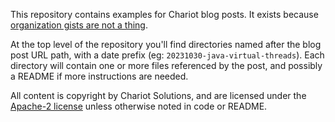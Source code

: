 This repository contains examples for Chariot blog posts. It exists because [organization gists are not a
thing](https://github.com/orgs/community/discussions/7923).

At the top level of the repository you'll find directories named after the blog post URL path, with a date
prefix (eg: `20231030-java-virtual-threads`).  Each directory will contain one or more files referenced by
the post, and possibly a README if more instructions are needed.

All content is copyright by Chariot Solutions, and are licensed under the
[Apache-2 license](https://www.apache.org/licenses/LICENSE-2.0.html) unless otherwise noted in code or README.
